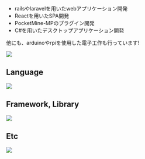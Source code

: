 - railsやlaravelを用いたwebアプリケーション開発 
- Reactを用いたSPA開発
- PocketMine-MPのプラグイン開発 
- C#を用いたデスクトップアプリケーション開発

他にも、arduinoやrpiを使用した電子工作も行っています!

![](https://github-readme-stats.vercel.app/api/top-langs?username=OneWalkDev&show_icons=true&locale=en&layout=compact)

## Language
![](https://skillicons.dev/icons?i=html,css,sass,js,typescript,php,ruby,java,cs)

## Framework, Library
![](https://skillicons.dev/icons?i=mui,bootstrap,react,jquery,laravel,rails,dotnet,arduino,raspberrypi)

## Etc
![](https://skillicons.dev/icons?i=docker,visualstudio,vscode,phpstorm,vite,npm,yarn)
